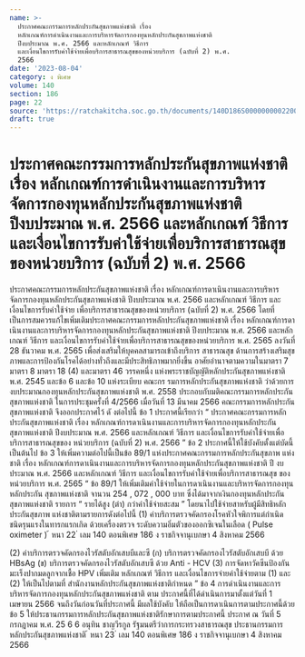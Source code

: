 ```yaml
---
name: >-
  ประกาศคณะกรรมการหลักประกันสุขภาพแห่งชาติ เรื่อง 
  หลักเกณฑ์การดำเนินงานและการบริหารจัดการกองทุนหลักประกันสุขภาพแห่งชาติ
  ปีงบประมาณ พ.ศ. 2566 และหลักเกณฑ์ วิธีการ
  และเงื่อนไขการรับค่าใช้จ่ายเพื่อบริการสาธารณสุขของหน่วยบริการ (ฉบับที่ 2) พ.ศ.
  2566
date: '2023-08-04'
category: ง พิเศษ
volume: 140
section: 186
page: 22
source: 'https://ratchakitcha.soc.go.th/documents/140D186S0000000002200.pdf'
draft: true
---
```


# ประกาศคณะกรรมการหลักประกันสุขภาพแห่งชาติ เรื่อง  หลักเกณฑ์การดำเนินงานและการบริหารจัดการกองทุนหลักประกันสุขภาพแห่งชาติ ปีงบประมาณ พ.ศ. 2566 และหลักเกณฑ์ วิธีการ และเงื่อนไขการรับค่าใช้จ่ายเพื่อบริการสาธารณสุขของหน่วยบริการ (ฉบับที่ 2) พ.ศ. 2566

ประกาศคณะกรรมการหลักประกันสุขภาพแห่งชาติ เรื่อง หลักเกณฑ์การดาเนินงานและการบริหารจัดการกองทุนหลักประกันสุขภาพแห่งชาติ ปีงบประมาณ พ.ศ. 2566 และหลักเกณฑ์ วิธีการ และเงื่อนไขการรับค่าใช้จ่าย เพื่อบริการสาธารณสุขของหน่วยบริการ (ฉบับที่ 2) พ.ศ. 2566 โดยที่เป็นการสมควรแก้ไขเพิ่มเติมประกาศคณะกรรมการหลักประกันสุขภาพแห่งชาติ เรื่อง หลักเกณฑ์การดาเนินงานและการบริหารจัดการกองทุนหลักประกันสุขภาพแห่งชาติ ปีงบประมาณ พ.ศ. 2566 และหลักเกณฑ์ วิธีการ และเงื่อนไขการรับค่าใช้จ่ายเพื่อบริการสาธารณสุขของหน่วยบริการ พ.ศ. 2565 ลงวันที่ 28 ธันวาคม พ.ศ. 2565 เพื่อส่งเสริมให้บุคคลสามารถเข้าถึงบริการ สาธารณสุข ด้านการสร้างเสริมสุขภาพและการป้องกันโรคได้อย่างทั่วถึงและมีประสิทธิภาพมากยิ่งขึ้น อาศัยอำนาจตามความในมาตรา 7 มาตรา 8 มาตรา 18 (4) และมาตรา 46 วรรคหนึ่ง แห่งพระราชบัญญัติหลักประกันสุขภาพแห่งชาติ พ.ศ. 2545 และข้อ 6 และข้อ 10 แห่งระเบียบ คณะกร รมการหลักประกันสุขภาพแห่งชาติ ว่าด้วยการงบประมาณกองทุนหลักประกันสุขภาพแห่งชาติ พ.ศ. 2558 ประกอบกับมติคณะกรรมการหลักประกันสุขภาพแห่งชาติ ในการประชุมครั้งที่ 4/2566 เมื่อวันที่ 13 มีนาคม 2566 คณะกรรมการหลักประกันสุขภาพแห่งชาติ จึงออกประกาศไว้ ดั งต่อไปนี้ ข้อ 1 ประกาศนี้เรียกว่า “ ประกาศคณะกรรมการหลักประกันสุขภาพแห่งชาติ เรื่อง หลักเกณฑ์การดาเนินงานและการบริหารจัดการกองทุนหลักประกันสุขภาพแห่งชาติ ปีงบประมาณ พ.ศ. 2566 และหลักเกณฑ์ วิธีการ และเงื่อนไขการรับค่าใช้จ่ายเพื่อบริการสาธารณสุขของ หน่วยบริการ (ฉบับที่ 2) พ.ศ. 2566 ” ข้อ 2 ประกาศนี้ให้ใช้บังคับตั้งแต่บัดนี้เป็นต้นไป ข้อ 3 ให้เพิ่มความต่อไปนี้เป็นข้อ 89/1 แห่งประกาศคณะกรรมการหลักประกันสุขภาพ แห่งชาติ เรื่อง หลักเกณฑ์การดาเนินงานและการบริหารจัดการกองทุนหลักประกันสุขภาพแห่งชาติ ปี งบประมาณ พ.ศ. 2566 และหลักเกณฑ์ วิธีการ และเงื่อนไขการรับค่าใช้จ่ายเพื่อบริการสาธารณสุข ของหน่วยบริการ พ.ศ. 2565 “ ข้อ 89/1 ให้เพิ่มเติมค่าใช้จ่ายในการดาเนินงานและบริหารจัดการกองทุนหลักประกัน สุขภาพแห่งชาติ จานวน 254 , 072 , 000 บาท ซึ่งได้มาจากเงินกองทุนหลักประกันสุขภาพแห่งชาติ รายการ “ รายได้สูง (ต่า) กว่าค่าใช้จ่ายสะสม ” โดยนาไปใช้จ่ายสาหรับผู้มีสิทธิหลักประกันสุขภาพ แห่งชาติตามรายการดังต่อไปนี้ (1) ค่าบริการตรวจคัดกรองโรคหัวใจพิการแต่กำเนิดชนิดรุนแรงในทารกแรกเกิด ด้วยเครื่องตรวจ ระดับความอิ่มตัวของออกซิเจนในเลือด ( Pulse oximeter ) ้ หนา 22 ่ เลม 140 ตอนพิเศษ 186 ง ราชกิจจานุเบกษา 4 สิงหาคม 2566

(2) ค่าบริการตรวจคัดกรองไวรัสตับอักเสบบีและซี (ก) บริการตรวจคัดกรองไวรัสตับอักเสบบี ด้วย HBsAg (ข) บริการตรวจคัดกรองไวรัสตับอักเสบซี ด้วย Anti - HCV (3) การจัดหาวัคซีนป้องกันมะเร็งปากมดลูกจากเชื้อ HPV เพิ่มเติม หลักเกณฑ์ วิธีการ และเงื่อนไขการจ่ายค่าใช้จ่ายตาม (1) และ (2) ให้เป็นไปตามที่ สำนักงานหลักประกันสุขภาพแห่งชาติกำหนด ” ข้อ 4 การดำเนินงานและการบริหารจัดการกองทุนหลักประกันสุขภาพแห่งชาติ ตาม ประกาศนี้ที่ได้ดำเนินการมาตั้งแต่วันที่ 1 เมษายน 2566 จนถึงวันก่อนวันที่ประกาศนี้ มีผลใช้บังคับ ให้ถือเป็นการดาเนินการตามประกาศนี้ด้วย ข้อ 5 ให้ประธานกรรมการหลักประกันสุขภาพแห่งชาติรักษาการตามประกาศนี้ ประกาศ ณ วันที่ 5 กรกฎาคม พ.ศ. 25 6 6 อนุทิน ชาญวีรกูล รัฐมนตรีว่าการกระทรวงสาธารณสุข ประธานกรรมการหลักประกันสุขภาพแห่งชาติ ้ หนา 23 ่ เลม 140 ตอนพิเศษ 186 ง ราชกิจจานุเบกษา 4 สิงหาคม 2566
